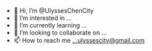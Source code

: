 - 👋 Hi, I’m @UlyssesChenCity
- 👀 I’m interested in ...
- 🌱 I’m currently learning ...
- 💞️ I’m looking to collaborate on ...
- 📫 How to reach me ...ulyssescity@gmail.com

<!---
UlyssesChenCity/UlyssesChenCity is a ✨ special ✨ repository because its `README.md` (this file) appears on your GitHub profile.
You can click the Preview link to take a look at your changes.
--->
